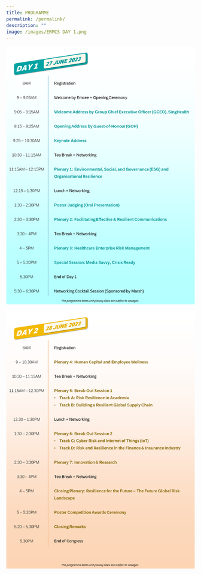 ```yaml
---
title: PROGRAMME
permalink: /permalink/
description: ""
image: /images/ERMCS DAY 1.png
---
```

![](/images/ERMCS%20DAY%201.png)

![](/images/ERMCS%20DAY%202.png)